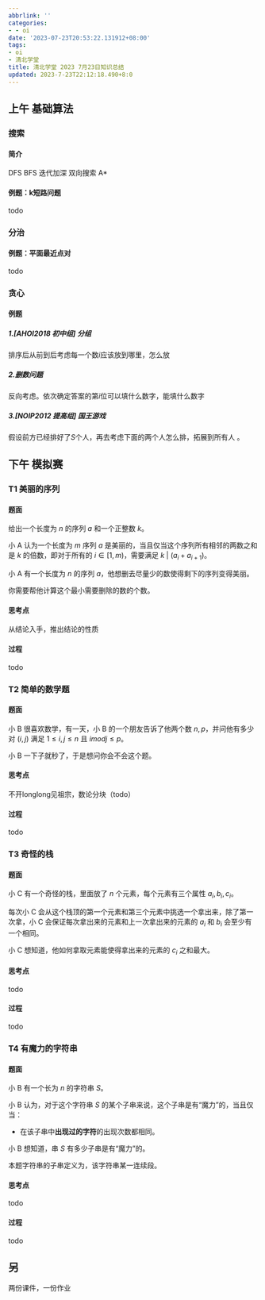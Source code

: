 ```yaml
---
abbrlink: ''
categories:
- - oi
date: '2023-07-23T20:53:22.131912+08:00'
tags:
- oi
- 清北学堂
title: 清北学堂 2023 7月23日知识总结
updated: 2023-7-23T22:12:18.490+8:0
---
```

## 上午 基础算法

### 搜索

#### 简介

DFS BFS 迭代加深 双向搜索 A*

#### 例题：k短路问题

todo

### 分治

#### 例题：平面最近点对

todo

### 贪心

#### 例题

##### 1.[AHOI2018  初中组]  分组

排序后从前到后考虑每一个数$i$应该放到哪里，怎么放

##### 2.删数问题

反向考虑。依次确定答案的第$i$位可以填什么数字，能填什么数字

##### 3.[NOIP2012  提高组]  国王游戏

假设前方已经排好了$S$个人，再去考虑下面的两个人怎么排，拓展到所有人 。

## 下午 模拟赛

### T1 美丽的序列

#### 题面

给出一个长度为 $n$ 的序列 $a$ 和一个正整数 $k$。

小 A 认为一个长度为 $m$ 序列 $a$ 是美丽的，当且仅当这个序列所有相邻的两数之和是 $k$ 的倍数，即对于所有的 $i\in [1,m)$，需要满足 $k\ |\ (a_i+a_{i+1})$。

小 A 有一个长度为 $n$ 的序列 $a$，他想删去尽量少的数使得剩下的序列变得美丽。

你需要帮他计算这个最小需要删除的数的个数。

#### 思考点

从结论入手，推出结论的性质

#### 过程

todo

### T2 简单的数学题

#### 题面

小 B 很喜欢数学，有一天，小 B 的一个朋友告诉了他两个数 $n,p$，并问他有多少对 $(i,j)$ 满足 $1≤i,j≤n$  且 $i modj≤p$。

小 B 一下子就秒了，于是想问你会不会这个题。

#### 思考点

不开longlong见祖宗，数论分块（todo）

#### 过程

todo

### T3 奇怪的栈

#### 题面

小 C 有一个奇怪的栈，里面放了 $n$ 个元素，每个元素有三个属性 $a_i,b_i,c_i$。

每次小 C 会从这个栈顶的第一个元素和第三个元素中挑选一个拿出来，除了第一次拿，小 C 会保证每次拿出来的元素和上一次拿出来的元素的 $a_i$ 和 $b_i$ 会至少有一个相同。

小 C 想知道，他如何拿取元素能使得拿出来的元素的 $c_i$ 之和最大。

#### 思考点

todo

#### 过程

todo

### T4 有魔力的字符串

#### 题面

小 B 有一个长为 $n$ 的字符串 $S$。

小 B 认为，对于这个字符串 $S$ 的某个子串来说，这个子串是有“魔力”的，当且仅当：

- 在该子串中**出现过的字符**的出现次数都相同。

小 B 想知道，串 $S$ 有多少子串是有“魔力”的。

本题字符串的子串定义为，该字符串某一连续段。

#### 思考点

todo

#### 过程

todo

## 另

两份课件，一份作业
